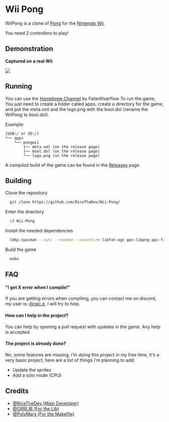 
# Wii Pong

WiiPong is a clone of [Pong](https://pt.wikipedia.org/wiki/Pong) for the [Nintendo Wii](https://pt.wikipedia.org/wiki/Wii).


You need 2 controllers to play!

## Demonstration
**Captured on a real Wii**

![](https://raw.githubusercontent.com/RiceTheDev/Wii-Pong/refs/heads/main/readme/Gameplay.gif)
## Running

You can use the [Homebrew Channel](https://github.com/fail0verflow/hbc) by Failed0verflow To run the game,
 You just need to create a folder called apps, create a directory for the game, and put the meta.xml and the logo.png with the boot.dol (rename the WiiPong to boot.dol).
  
Example: 
```
[USB:/ or SD:/]
└── apps
    └── pongwii
        ├── meta.xml (on the release page)
        ├── boot.dol (on the release page)
        └── logo.png (on the release page)

``` 



A compiled build of the game can be found in the [Releases](https://github.com/RiceTheDev/Wii-Pong/releases) page
    
## Building

Clone the repository

```bash
  git clone https://github.com/RiceTheDev/Wii-Pong/
```

Enter the directory

```bash
  cd Wii-Pong
```

Install the needed dependencies

```bash
  (dkp-)pacman --sync --needed --noconfirm libfat-ogc ppc-libpng ppc-freetype ppc-libjpeg-turbo zlib wii-dev
```

Build the game

```bash
  make
```


## FAQ

#### "I get X error when I compile!"

If you are getting errors when compiling, you can contact me on discord, my user is: [@raic.e](https://discord.com/users/570693486500773888), I will try to help.

#### How can I help in the project?

You can help by opening a pull request with updates in the game.
Any help is accepted.

#### The project is already done?

No, some features are missing, i'm doing this project in my free time, it's a very basic project, here are a list of things I'm planning to add:
* Update the sprites
* Add a solo mode (CPU)


## Credits

- [@RiceTheDev (Main Developer)](https://www.github.com/RiceTheDev)
- [@GRRLIB (For the Lib)](https://github.com/GRRLIB/GRRLIB/)
- [@PolyMars (For the Makefile)](https://github.com/PolyMarsDev/Terri-Fried/blob/master/wii/Makefile)

